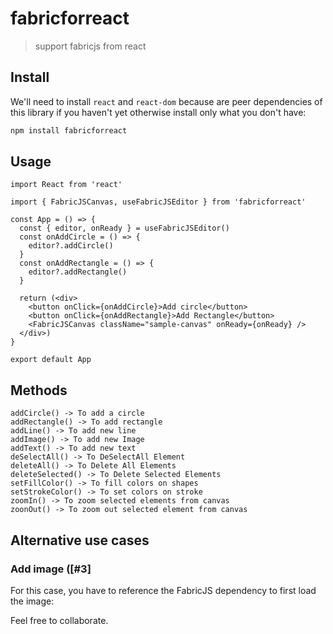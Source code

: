 # fabricforreact

> support fabricjs from react

## Install

We'll need to install `react` and `react-dom` because are peer dependencies of this library if you haven't yet otherwise install only what you don't have:
```bash
npm install fabricforreact
```

## Usage

```tsx
import React from 'react'

import { FabricJSCanvas, useFabricJSEditor } from 'fabricforreact'

const App = () => {
  const { editor, onReady } = useFabricJSEditor()
  const onAddCircle = () => {
    editor?.addCircle()
  }
  const onAddRectangle = () => {
    editor?.addRectangle()
  }

  return (<div>
    <button onClick={onAddCircle}>Add circle</button>
    <button onClick={onAddRectangle}>Add Rectangle</button>
    <FabricJSCanvas className="sample-canvas" onReady={onReady} />
  </div>)
}

export default App
```
## Methods
```
addCircle() -> To add a circle
addRectangle() -> To add rectangle
addLine() -> To add new line
addImage() -> To add new Image
addText() -> To add new text
deSelectAll() -> To DeSelectAll Element
deleteAll() -> To Delete All Elements
deleteSelected() -> To Delete Selected Elements
setFillColor() -> To fill colors on shapes
setStrokeColor() -> To set colors on stroke
zoomIn() -> To zoom selected elements from canvas
zoonOut() -> To zoom out selected element from canvas
```

## Alternative use cases

### Add image ([#3]
For this case, you have to reference the FabricJS dependency to first load the image:

Feel free to collaborate.